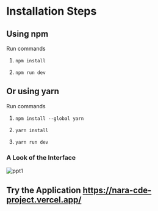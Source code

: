 # Installation Steps



## Using npm

Run commands

1) ```npm install```


2) ```npm run dev```


## Or using yarn

Run commands 

1) ```npm install --global yarn```

2) ```yarn install```

3) ```yarn run dev```


### A Look of the Interface

![ppt1](https://user-images.githubusercontent.com/62456972/120900919-9dd43b80-c605-11eb-81e9-f57f1c52e065.PNG)

## Try the Application https://nara-cde-project.vercel.app/

